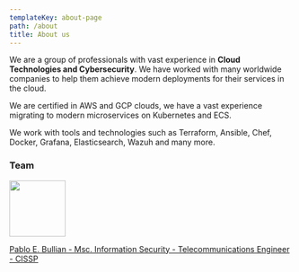 ```yaml
---
templateKey: about-page
path: /about
title: About us
---
```



We are a group of professionals with vast experience in **Cloud Technologies and Cybersecurity**. We have worked with many worldwide companies to help them achieve modern deployments for their services in the cloud.

We are certified in AWS and GCP clouds, we have a vast experience migrating to modern microservices on Kubernetes and ECS.

We work with tools and technologies such as Terraform, Ansible, Chef, Docker, Grafana, Elasticsearch, Wazuh and many more.

### Team
<img src="https://media-exp1.licdn.com/dms/image/C4E03AQFPr8oVnu4Xtg/profile-displayphoto-shrink_400_400/0/1532570907350?e=1659571200&v=beta&t=E8wMcd6LLrN9XwQICliKjE5N94EiaFaUQRY0q2mjtTM" width="100"> 

[Pablo E. Bullian - Msc. Information Security - Telecommunications Engineer - CISSP](https://www.linkedin.com/in/pbullian/)